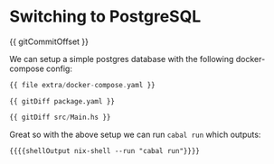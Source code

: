 # Switching to PostgreSQL

{{ gitCommitOffset }}

We can setup a simple postgres database with the following docker-compose config:

```haskell
{{ file extra/docker-compose.yaml }}
```


```
{{ gitDiff package.yaml }}
```

```haskell
{{ gitDiff src/Main.hs }}
```

Great so with the above setup we can run `cabal run` which outputs:
```
{{{{shellOutput nix-shell --run "cabal run"}}}}
```
